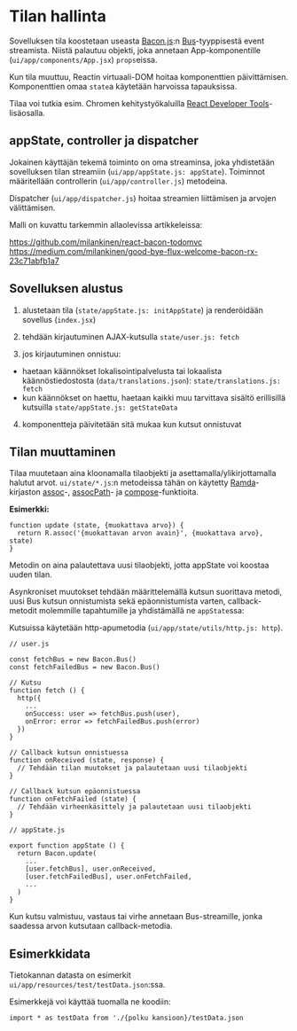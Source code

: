 # Tilan hallinta

Sovelluksen tila koostetaan useasta [Bacon.js](https://baconjs.github.io/):n 
[Bus](https://baconjs.github.io/api.html#new-bacon-bus)-tyyppisestä 
event streamista. Niistä palautuu objekti, joka annetaan App-komponentille 
(`ui/app/components/App.jsx`) `props`eissa. 

Kun tila muuttuu, Reactin virtuaali-DOM hoitaa 
komponenttien päivittämisen. Komponenttien omaa `state`a käytetään harvoissa tapauksissa.

Tilaa voi tutkia esim. Chromen kehitystyökaluilla 
[React Developer Tools](https://github.com/facebook/react-devtools)-lisäosalla. 

## appState, controller ja dispatcher

Jokainen käyttäjän tekemä toiminto on oma streaminsa, joka yhdistetään sovelluksen tilan 
streamiin (`ui/app/appState.js: appState`). Toiminnot määritellään controllerin 
(`ui/app/controller.js`) metodeina.

Dispatcher (`ui/app/dispatcher.js`) hoitaa streamien liittämisen ja arvojen 
välittämisen.

Malli on kuvattu tarkemmin allaolevissa artikkeleissa:

https://github.com/milankinen/react-bacon-todomvc
https://medium.com/milankinen/good-bye-flux-welcome-bacon-rx-23c71abfb1a7

## Sovelluksen alustus

1. alustetaan tila (`state/appState.js: initAppState`) ja 
renderöidään sovellus (`index.jsx`)

2. tehdään kirjautuminen AJAX-kutsulla `state/user.js: fetch`

3. jos kirjautuminen onnistuu:
- haetaan käännökset lokalisointipalvelusta 
tai lokaalista käännöstiedostosta (`data/translations.json`):
`state/translations.js: fetch`
- kun käännökset on haettu, haetaan kaikki muu tarvittava sisältö erillisillä kutsuilla
`state/appState.js: getStateData`

4. komponentteja päivitetään sitä mukaa kun kutsut onnistuvat

## Tilan muuttaminen

Tilaa muutetaan aina kloonamalla tilaobjekti ja asettamalla/ylikirjottamalla halutut
arvot. `ui/state/*.js`:n metodeissa tähän on käytetty 
[Ramda](https://github.com/ramda/ramda)-kirjaston 
[assoc](http://ramdajs.com/docs/#assoc)-, 
[assocPath](http://ramdajs.com/docs/#assocPath)- ja 
[compose](http://ramdajs.com/docs/#compose)-funktioita. 

**Esimerkki:**

```
function update (state, {muokattava arvo}) {
  return R.assoc('{muokattavan arvon avain}', {muokattava arvo}, state) 
}
```

Metodin on aina palautettava uusi tilaobjekti, jotta appState voi koostaa 
uuden tilan.

Asynkroniset muutokset tehdään määrittelemällä kutsun suorittava metodi, 
uusi Bus kutsun onnistumista sekä epäonnistumista varten, 
callback-metodit molemmille tapahtumille ja yhdistämällä ne `appState`ssa:

Kutsuissa käytetään http-apumetodia (`ui/app/state/utils/http.js: http`).

```
// user.js

const fetchBus = new Bacon.Bus()
const fetchFailedBus = new Bacon.Bus()

// Kutsu
function fetch () {
  http({
    ...
    onSuccess: user => fetchBus.push(user),
    onError: error => fetchFailedBus.push(error)
  })
}

// Callback kutsun onnistuessa
function onReceived (state, response) {
  // Tehdään tilan muutokset ja palautetaan uusi tilaobjekti
}

// Callback kutsun epäonnistuessa
function onFetchFailed (state) {
  // Tehdään virheenkäsittely ja palautetaan uusi tilaobjekti
}

// appState.js

export function appState () {
  return Bacon.update(
    ...
    [user.fetchBus], user.onReceived,
    [user.fetchFailedBus], user.onFetchFailed,
    ...
  )
}
```

Kun kutsu valmistuu, vastaus tai virhe annetaan Bus-streamille, jonka saadessa arvon
kutsutaan callback-metodia.

## Esimerkkidata

Tietokannan datasta on esimerkit `ui/app/resources/test/testData.json`:ssa.

Esimerkkejä voi käyttää tuomalla ne koodiin:

`import * as testData from './{polku kansioon}/testData.json`
